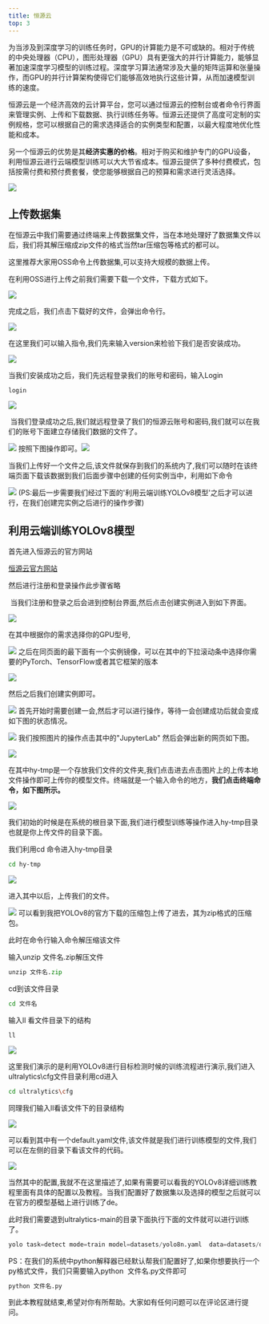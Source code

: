 ```yaml
---
title: 恒源云
top: 3
---
```

为当涉及到深度学习的训练任务时，GPU的计算能力是不可或缺的。相对于传统的中央处理器（CPU），图形处理器（GPU）具有更强大的并行计算能力，能够显著加速深度学习模型的训练过程。深度学习算法通常涉及大量的矩阵运算和张量操作，而GPU的并行计算架构使得它们能够高效地执行这些计算，从而加速模型训练的速度。

恒源云是一个经济高效的云计算平台，您可以通过恒源云的控制台或者命令行界面来管理实例、上传和下载数据、执行训练任务等。恒源云还提供了高度可定制的实例规格，您可以根据自己的需求选择适合的实例类型和配置，以最大程度地优化性能和成本。

另一个恒源云的优势是其**经济实惠的价格**。相对于购买和维护专门的GPU设备，利用恒源云进行云端模型训练可以大大节省成本。恒源云提供了多种付费模式，包括按需付费和预付费套餐，使您能够根据自己的预算和需求进行灵活选择。

![](https://yangyang666.oss-cn-chengdu.aliyuncs.com/typoraImages/3d1ee5ffbd434e55b5d844b892b57423.png)

上传数据集
-----

在恒源云中我们需要通过终端来上传数据集文件，当在本地处理好了数据集文件以后，我们将其解压缩成zip文件的格式当然tar压缩包等格式的都可以。 

这里推荐大家用OSS命令上传数据集,可以支持大规模的数据上传。

在利用OSS进行上传之前我们需要下载一个文件，下载方式如下。

![](https://yangyang666.oss-cn-chengdu.aliyuncs.com/typoraImages/2e6a644b805c4ab491ffc9a06b4d0acc.png)

完成之后，我们点击下载好的文件，会弹出命令行。

![](https://yangyang666.oss-cn-chengdu.aliyuncs.com/typoraImages/c9daf9ea8fef41edb01f7dfd6a420e28.png)

在这里我们可以输入指令,我们先来输入version来检验下我们是否安装成功。

![](https://yangyang666.oss-cn-chengdu.aliyuncs.com/typoraImages/490f8eb1388b4ccd9d79a464de20960c.png)

当我们安装成功之后，我们先远程登录我们的账号和密码，输入Login

```undefined
login
```

![](https://yangyang666.oss-cn-chengdu.aliyuncs.com/typoraImages/8c9b62f6cf8a47789acca1a7079fb06f.png)

 当我们登录成功之后,我们就远程登录了我们的恒源云账号和密码,我们就可以在我们的账号下面建立存储我们数据的文件了。

![](https://yangyang666.oss-cn-chengdu.aliyuncs.com/typoraImages/059efdcfd75548f9912456c145124dc7.png) 按照下图操作即可。![](https://yangyang666.oss-cn-chengdu.aliyuncs.com/typoraImages/bf26c45c981f4f3a824245a7cf03a354.png)

当我们上传好一个文件之后,该文件就保存到我们的系统内了,我们可以随时在该终端页面下载该数据到我们后面步骤中创建的任何实例当中，利用如下命令

![](https://yangyang666.oss-cn-chengdu.aliyuncs.com/typoraImages/0910b808ea634c318316c93eaf7e694a.png) (PS:最后一步需要我们经过下面的'利用云端训练YOLOv8模型'之后才可以进行，在我们创建完实例之后进行的操作步骤)

利用云端训练YOLOv8模型
--------------

首先进入恒源云的官方网站

[恒源云官方网站](https://www.gpushare.com/ "恒源云官方网站")

然后进行注册和登录操作此步骤省略

 当我们注册和登录之后会进到控制台界面,然后点击创建实例进入到如下界面。

![](https://yangyang666.oss-cn-chengdu.aliyuncs.com/typoraImages/0f55027db1194e14abc71c9bcf5bfa0d.png)

在其中根据你的需求选择你的GPU型号,

![](https://yangyang666.oss-cn-chengdu.aliyuncs.com/typoraImages/dc99d3b2734e493aa405e8b80dc69dae.png) 之后在同页面的最下面有一个实例镜像，可以在其中的下拉滚动条中选择你需要的PyTorch、TensorFlow或者其它框架的版本

![](https://yangyang666.oss-cn-chengdu.aliyuncs.com/typoraImages/8f54226cfeaa498594522102f26048a5.png)

然后之后我们创建实例即可。

![](https://yangyang666.oss-cn-chengdu.aliyuncs.com/typoraImages/5f764bb992ca476689322218d7c84146.png) 首先开始时需要创建一会,然后才可以进行操作，等待一会创建成功后就会变成如下图的状态情况。

![](https://yangyang666.oss-cn-chengdu.aliyuncs.com/typoraImages/da777e8327cd43cd8c9962b2d1307e17.png) 我们按照图片的操作点击其中的"JupyterLab" 然后会弹出新的网页如下图。

![](https://yangyang666.oss-cn-chengdu.aliyuncs.com/typoraImages/aa99c7769ca1457da7300c73277351e4.png)

在其中hy-tmp是一个存放我们文件的文件夹,我们点击进去点击图片上的上传本地文件操作即可上传你的模型文件。终端就是一个输入命令的地方，**我们点击终端命令，如下图所示。**

![](https://yangyang666.oss-cn-chengdu.aliyuncs.com/typoraImages/4fc533b4a44645a19c95b04380f76afb.png)

我们初始的时候是在系统的根目录下面,我们进行模型训练等操作进入hy-tmp目录也就是你上传文件的目录下面。

我们利用cd 命令进入hy-tmp目录

```bash
cd hy-tmp
```

![](https://yangyang666.oss-cn-chengdu.aliyuncs.com/typoraImages/bec73eccac7a47dbbd6af209ab67edee.png)

进入其中以后，上传我们的文件。

![](https://yangyang666.oss-cn-chengdu.aliyuncs.com/typoraImages/8e52743f93b343bab86ff0e68b67c5dd.png) 可以看到我把YOLOv8的官方下载的压缩包上传了进去，其为zip格式的压缩包。

此时在命令行输入命令解压缩该文件

输入unzip 文件名.zip解压文件

```python
unzip 文件名.zip
```

cd到该文件目录

```bash
cd 文件名
```

输入ll 看文件目录下的结构 

```undefined
ll
```

![](https://yangyang666.oss-cn-chengdu.aliyuncs.com/typoraImages/a7ed129b0bf440e3b596b1962f61336a.png)

这里我们演示的是利用YOLOv8进行目标检测时候的训练流程进行演示,我们进入ultralytics\\cfg文件目录利用cd进入

```bash
cd ultralytics\cfg
```

同理我们输入ll看该文件下的目录结构

![](https://yangyang666.oss-cn-chengdu.aliyuncs.com/typoraImages/1835b338dc514718ae30ecd9bf9229bc.png)

可以看到其中有一个default.yaml文件,该文件就是我们进行训练模型的文件,我们可以在左侧的目录下看该文件的代码。 

![](https://yangyang666.oss-cn-chengdu.aliyuncs.com/typoraImages/536cbabd66be4ad9aa74729c5ff09b7c.png)

当然其中的配置,我就不在这里描述了,如果有需要可以看我的YOLOv8详细训练教程里面有具体的配置以及教程。当我们配置好了数据集以及选择的模型之后就可以在官方的模型基础上进行训练了de。 

此时我们需要退到ultralytics-main的目录下面执行下面的文件就可以进行训练了。

```python
yolo task=detect mode=train model=datasets/yolo8n.yaml  data=datasets/data.yaml epochs=100 batch=64 device=0 single_cls=True pretrained=yolov8n.pt
```

PS：在我们的系统中python解释器已经默认帮我们配置好了,如果你想要执行一个py格式文件，我们只需要输入python  文件名.py文件即可

```python
python 文件名.py
```

到此本教程就结束,希望对你有所帮助。大家如有任何问题可以在评论区进行提问。 
